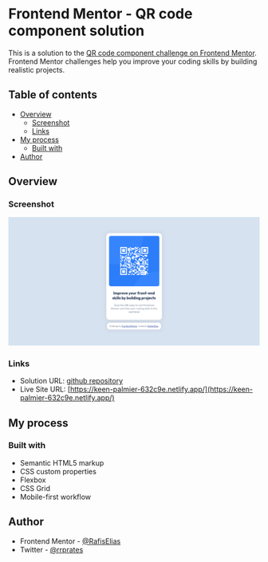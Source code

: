 # Frontend Mentor - QR code component solution

This is a solution to the [QR code component challenge on Frontend Mentor](https://www.frontendmentor.io/challenges/qr-code-component-iux_sIO_H). Frontend Mentor challenges help you improve your coding skills by building realistic projects. 

## Table of contents

- [Overview](#overview)
  - [Screenshot](#screenshot)
  - [Links](#links)
- [My process](#my-process)
  - [Built with](#built-with)
- [Author](#author)

## Overview

### Screenshot

![](./images/screenshot.png)

### Links

- Solution URL: [github repository](https://github.com/RafisElias/qr-code-component-solution)
- Live Site URL: [https://keen-palmier-632c9e.netlify.app/](https://keen-palmier-632c9e.netlify.app/)

## My process

### Built with

- Semantic HTML5 markup
- CSS custom properties
- Flexbox
- CSS Grid
- Mobile-first workflow

## Author

- Frontend Mentor - [@RafisElias](https://www.frontendmentor.io/profile/RafisElias)
- Twitter - [@rrprates](https://www.twitter.com/rrprates)
